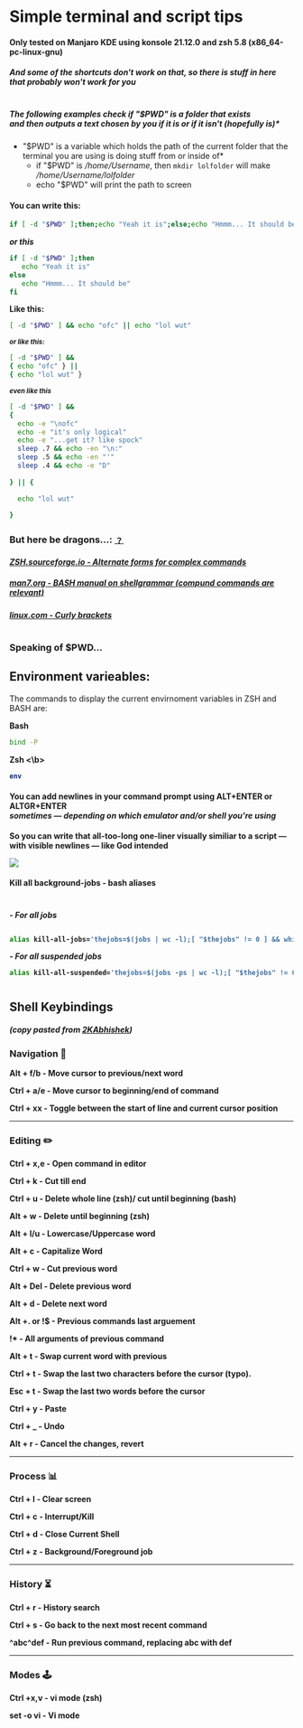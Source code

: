 # Simple terminal and script tips
#### Only tested on Manjaro KDE using konsole 21.12.0 and zsh 5.8 (x86_64-pc-linux-gnu)
##### And some of the shortcuts don't work on that, so there is stuff in here that probably won't work for you
#

##### The following examples check if "$PWD" is a folder that exists <br> and then outputs a text chosen by you if it is or if it isn't (hopefully is)*
- "$PWD" is a variable which holds the path of the current folder that the terminal you are using is doing stuff from or inside of*
   - if "$PWD" is */home/Username*, then ```mkdir lolfolder``` will make */home/Username/lolfolder*
   - echo "$PWD" will print the path to screen

#### You can write this:

```bash
if [ -d "$PWD" ];then;echo "Yeah it is";else;echo "Hmmm... It should be";fi
```
<b>*or this*</b>
   
```bash
if [ -d "$PWD" ];then
   echo "Yeah it is"
else
   echo "Hmmm... It should be"
fi
```
   
<b> Like this: </b>
   

```bash
[ -d "$PWD" ] && echo "ofc" || echo "lol wut"

```  
<sup> <b> *or like this:* </b> </sup>

```bash
[ -d "$PWD" ] && 
{ echo "ofc" } || 
{ echo "lol wut" }
```

<b> <sup> *even like this* </b> </sup> 

   
```bash
[ -d "$PWD" ] &&
{ 
  echo -e "\nofc"
  echo -e "it's only logical"
  echo -e "...get it? like spock"
  sleep .7 && echo -en "\n:"   
  sleep .5 && echo -en "'"
  sleep .4 && echo -e "D"    
   
} || {  

  echo "lol wut"

}
```

### But here be dragons...: [﹖](https://en.wikipedia.org/wiki/Here_be_dragons)
#### *[ZSH.sourceforge.io - Alternate forms for complex commands](https://zsh.sourceforge.io/Doc/Release/Shell-Grammar.html#Alternate-Forms-For-Complex-Commands)*
##### [man7.org - BASH manual on shellgrammar (compund commands are relevant)](https://man7.org/linux/man-pages/man1/bash.1.html#SHELL_GRAMMAR)
##### [linux.com - Curly brackets](https://www.linux.com/topic/desktop/all-about-curly-braces-bash/)

#

### Speaking of $PWD...
## Environment varieables:

The commands to display the current envirnoment variables in ZSH and BASH are:

<b> Bash </b>
```bash
bind -P
```
<b> Zsh <\b>
```zsh
env
```

#### You can add newlines in your command prompt using ALT+ENTER or ALTGR+ENTER <br> *sometimes — depending on which emulator and/or shell you're using*

So you can write that all-too-long one-liner visually similiar to a script — with visible newlines — like God intended


![](https://user-images.githubusercontent.com/64572787/149601795-1fa07384-d534-4b51-bbfe-16477d041fe4.png)


#### Kill all background-jobs - bash aliases
#

*- For all jobs*

```bash

alias kill-all-jobs='thejobs=$(jobs | wc -l);[ "$thejobs" != 0 ] && while [ "$thejobs" != 0 ];do for i in "$thejobs"; do [ "$thejobs" != 0 ] && kill %$i; done; thejobs=$(jobs | wc -l); done || echo "No jobs"'

```


*- For all suspended jobs*

```bash
alias kill-all-suspended='thejobs=$(jobs -ps | wc -l);[ "$thejobs" != 0 ] && while [ "$thejobs" != 0 ];do for i in "$thejobs"; do [ "$thejobs" != 0 ] && kill %$i; done; thejobs=$(jobs -ps | wc -l); done || echo "No suspended jobs"'
```


#



## Shell Keybindings
##### *(copy pasted from [2KAbhishek](https://gist.github.com/2KAbhishek/9c6d607e160b0439a186d4fbd1bd81df))*

### Navigation 🚀

Alt + f/b  - Move cursor to previous/next word <br>

Ctrl + a/e - Move cursor to beginning/end of command <br>

Ctrl + xx  - Toggle between the start of line and current cursor position <br>

---

### Editing ✏️

Ctrl + x,e   - Open command in editor <br>

Ctrl + k     - Cut till end <br>

Ctrl + u     - Delete whole line (zsh)/ cut until beginning (bash) <br>

Alt + w      - Delete until beginning (zsh) <br>

Alt + l/u    - Lowercase/Uppercase word <br>

Alt + c      - Capitalize Word <br>

Ctrl + w     - Cut previous word <br>

Alt + Del    - Delete previous word <br>

Alt + d      - Delete next word <br>

Alt +. or !$ - Previous commands last arguement <br>

!*           - All arguments of previous command <br>

Alt + t      - Swap current word with previous <br>

Ctrl + t     - Swap the last two characters before the cursor (typo). <br>

Esc + t      - Swap the last two words before the cursor <br>

Ctrl + y     - Paste <br>

Ctrl + _     - Undo <br>

Alt + r      - Cancel the changes, revert <br>

---

### Process 📊

Ctrl + l - Clear screen <br>

Ctrl + c - Interrupt/Kill <br>

Ctrl + d - Close Current Shell <br>

Ctrl + z - Background/Foreground job <br>

---

### History ⏳

Ctrl + r   - History search <br>

Ctrl + s   - Go back to the next most recent command <br>

^abc­^­def   - Run previous command, replacing abc with def <br>

---

### Modes 🕹️

Ctrl +x,v - vi mode (zsh) <br>

set -o vi - Vi mode <br>

